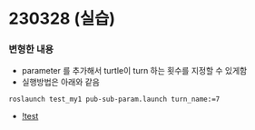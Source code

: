 # 230328 (실습)

### 변형한 내용 
- parameter 를 추가해서 turtle이 turn 하는 횟수를 지정할 수 있게함
- 실행방법은 아래와 같음
```shell
roslaunch test_my1 pub-sub-param.launch turn_name:=7

```
- [!test](./test_my1/src/turtlesim.png)
